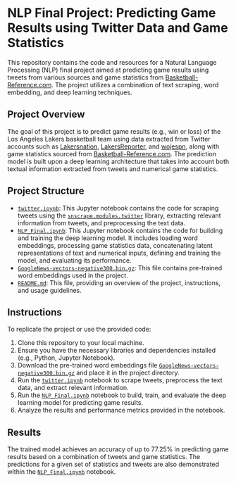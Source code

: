 # NLP Final Project: Predicting Game Results using Twitter Data and Game Statistics

This repository contains the code and resources for a Natural Language Processing (NLP) final project aimed at predicting game results using tweets from various sources and game statistics from [Basketball-Reference.com](https://www.basketball-reference.com/). The project utilizes a combination of text scraping, word embedding, and deep learning techniques.

## Project Overview

The goal of this project is to predict game results (e.g., win or loss) of the Los Angeles Lakers basketball team using data extracted from Twitter accounts such as [Lakersnation](https://twitter.com/lakersnation), [LakersReporter](https://twitter.com/LakersReporter), and [wojespn](https://twitter.com/wojespn), along with game statistics sourced from [Basketball-Reference.com](https://www.basketball-reference.com/). The prediction model is built upon a deep learning architecture that takes into account both textual information extracted from tweets and numerical game statistics.

## Project Structure

- [`twitter.ipynb`](twitter.ipynb): This Jupyter notebook contains the code for scraping tweets using the [`snscrape.modules.twitter`](https://github.com/JustAnotherArchivist/snscrape) library, extracting relevant information from tweets, and preprocessing the text data.
- [`NLP_Final.ipynb`](NLP_Final.ipynb): This Jupyter notebook contains the code for building and training the deep learning model. It includes loading word embeddings, processing game statistics data, concatenating latent representations of text and numerical inputs, defining and training the model, and evaluating its performance.
- [`GoogleNews-vectors-negative300.bin.gz`](GoogleNews-vectors-negative300.bin.gz): This file contains pre-trained word embeddings used in the project.
- [`README.md`](README.md): This file, providing an overview of the project, instructions, and usage guidelines.

## Instructions

To replicate the project or use the provided code:

1. Clone this repository to your local machine.
2. Ensure you have the necessary libraries and dependencies installed (e.g., Python, Jupyter Notebook).
3. Download the pre-trained word embeddings file [`GoogleNews-vectors-negative300.bin.gz`](GoogleNews-vectors-negative300.bin.gz) and place it in the project directory.
4. Run the [`twitter.ipynb`](twitter.ipynb) notebook to scrape tweets, preprocess the text data, and extract relevant information.
5. Run the [`NLP_Final.ipynb`](NLP_Final.ipynb) notebook to build, train, and evaluate the deep learning model for predicting game results.
6. Analyze the results and performance metrics provided in the notebook.

## Results

The trained model achieves an accuracy of up to 77.25% in predicting game results based on a combination of tweets and game statistics. The predictions for a given set of statistics and tweets are also demonstrated within the [`NLP_Final.ipynb`](NLP_Final.ipynb) notebook.


